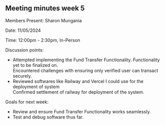 ## Meeting minutes week 5

Members Present: Sharon Mungania

Date: 11/05/2024

Time: 12:00pm - 2:30pm, In-Person
 
Discussion points:  
* Attempted implementing the Fund Transfer Functionality. 
    Functionality yet to be finalized on.  
    Encountered  challenges with ensuring only verified user can transact securely.  
* Reviewed softwares like Railway and Vercel I could use for the deployment of system  
    Confirmed settlement of railway for deployment of the system.

Goals for next week:  
* Review and ensure Fund Transfer Functionality works seamlessly.  
* Test and debug software thus far.

